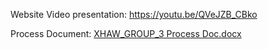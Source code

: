 Website Video presentation:
https://youtu.be/QVeJZB_CBko

Process Document:
[XHAW_GROUP_3 Process Doc.docx](https://github.com/user-attachments/files/17578699/XHAW_GROUP_3.Process.Doc.docx)
